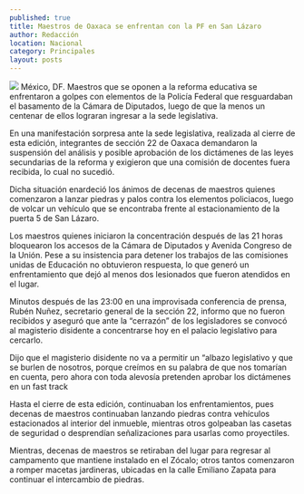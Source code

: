 ```yaml
---
published: true
title: Maestros de Oaxaca se enfrentan con la PF en San Lázaro
author: Redacción
location: Nacional
category: Principales
layout: posts
---
```


![](http://i.imgur.com/AfxCDvxm.jpg)
México, DF. Maestros que se oponen a la reforma educativa se enfrentaron a golpes con elementos de la Policía Federal que resguardaban el basamento de la Cámara de Diputados, luego de que la menos un centenar de ellos lograran ingresar a la sede legislativa.

En una manifestación sorpresa ante la sede legislativa, realizada al cierre de esta edición, integrantes de sección 22 de Oaxaca demandaron la suspensión del análisis y posible aprobación de los dictámenes de las leyes secundarias de la reforma y exigieron que una comisión de docentes fuera recibida, lo cual no sucedió.

Dicha situación enardeció los ánimos de decenas de maestros quienes comenzaron a lanzar piedras y palos contra los elementos policiacos, luego de volcar un vehículo que se encontraba frente al estacionamiento de la puerta 5 de San Lázaro.

Los maestros quienes iniciaron la concentración después de las 21 horas bloquearon los accesos de la Cámara de Diputados y Avenida Congreso de la Unión. Pese a su insistencia para detener los trabajos de las comisiones unidas de Educación no obtuvieron respuesta, lo que generó un enfrentamiento que dejó al menos dos lesionados que fueron atendidos en el lugar.

Minutos después de las 23:00 en una improvisada conferencia de prensa, Rubén Nuñez, secretario general de la sección 22, informo que no fueron recibidos y aseguró que ante la “cerrazón” de los legisladores se convocó al magisterio disidente a concentrarse hoy en el palacio legislativo para cercarlo.

Dijo que el magisterio disidente no va a permitir un “albazo legislativo y que se burlen de nosotros, porque creímos en su palabra de que nos tomarían en cuenta, pero ahora con toda alevosía pretenden aprobar los dictámenes en un fast track

Hasta el cierre de esta edición, continuaban los enfrentamientos, pues decenas de maestros continuaban lanzando piedras contra vehículos estacionados al interior del inmueble, mientras otros golpeaban las casetas de seguridad o desprendían señalizaciones para usarlas como proyectiles.

Mientras, decenas de maestros se retiraban del lugar para regresar al campamento que mantiene instalado en el Zócalo; otros tantos comenzaron a romper macetas jardineras, ubicadas en la calle Emiliano Zapata para continuar el intercambio de piedras.
